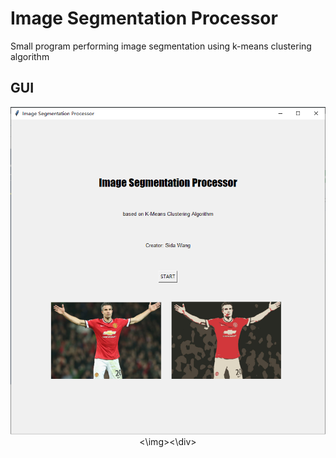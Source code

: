 # Image Segmentation Processor
Small program performing image segmentation using k-means clustering algorithm
## GUI
<div align='center'><img src='frame1.png'><\img><\div>
